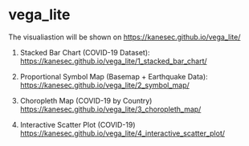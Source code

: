 # vega_lite

The visualiastion will be shown on 
https://kanesec.github.io/vega_lite/

1. Stacked Bar Chart (COVID-19 Dataset):
https://kanesec.github.io/vega_lite/1_stacked_bar_chart/

2. Proportional Symbol Map (Basemap + Earthquake Data):
https://kanesec.github.io/vega_lite/2_symbol_map/

3. Choropleth Map (COVID-19 by Country)
https://kanesec.github.io/vega_lite/3_choropleth_map/

4. Interactive Scatter Plot (COVID-19)
https://kanesec.github.io/vega_lite/4_interactive_scatter_plot/
